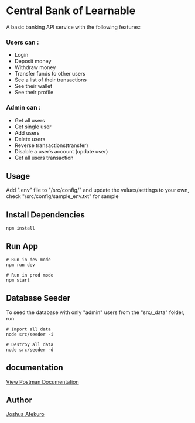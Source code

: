 # Central Bank of Learnable

A basic banking API service with the following features:

### Users can :

- Login
- Deposit money
- Withdraw money
- Transfer funds to other users
- See a list of their transactions
- See their wallet
- See their profile

### Admin can :

- Get all users
- Get single user
- Add users
- Delete users
- Reverse transactions(transfer)
- Disable a user’s account (update user)
- Get all users transaction

## Usage

Add ".env" file to "/src/config/" and update the values/settings to your own, check "/src/config/sample_env.txt" for sample

## Install Dependencies

```
npm install
```

## Run App

```
# Run in dev mode
npm run dev

# Run in prod mode
npm start
```

## Database Seeder

To seed the database with only "admin" users from the "src/\_data" folder, run

```
# Import all data
node src/seeder -i

# Destroy all data
node src/seeder -d

```

## documentation

[View Postman Documentation](https://documenter.getpostman.com/view/6355780/UVR7Mp3h)

## Author

[Joshua Afekuro](https://github.com/afej)
